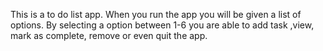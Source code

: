 This is a to do list app. When you run the app you will be given a list of options. By selecting a option between 1-6 you are able to add task ,view, mark as complete, remove or even quit the app.
